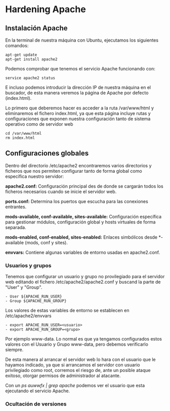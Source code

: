 # Hardening Apache

## Instalación Apache

En la terminal de nuestra máquina con Ubuntu, ejecutamos los siguientes comandos:
```
apt-get update
apt-get install apache2
```
Podemos comprobar que tenemos el servicio Apache funcionando con:
```
service apache2 status
```
E incluso podemos introducir la dirección IP de nuestra máquina en el buscador, de esta manera veremos la página de Apache por defecto (index.html).

Lo primero que deberemos hacer es acceder a la ruta /var/www/html y eliminaremos el fichero index.html, ya que esta página incluye rutas y configuraciones que exponen nuestra configuración tanto de sistema operativo como de servidor web
```
cd /var/www/html
rm index.html
```

## Configuraciones globales

Dentro del directorio /etc/apache2 encontraremos varios directorios y ficheros que nos permiten configurar tanto de forma global como específica nuestro servidor:

**apache2.conf:** Configuración principal des de donde se cargarán todos los ficheros necesarios cuando se inicie el servidor web.

**ports.conf:** Determina los puertos que escucha para las conexiones entrantes.

**mods-available, conf-available, sites-available:** Configuración específica para gestionar módulos, configuración global y hosts virtuales de forma separada.

**mods-enabled, conf-enabled, sites-enabled:** Enlaces simbólicos desde *-available (mods, conf y sites).

**envvars:** Contiene algunas variables de entorno usadas en apache2.conf.

### Usuarios y grupos

Tenemos que configurar un usuario y grupo no provilegiado para el servidor web editando el fichero /etc/apache2/apache2.conf y buscand la parte de "User" y "Group".
```
- User ${APACHE_RUN_USER}
- Group ${APACHE_RUN_GROUP}
```
Los valores de estas variables de entorno se establecen en /etc/apache2/envvars
```
- export APACHE_RUN_USER=<usuario>
- export APACHE_RUN_GROUP=<grupo>
```
Por ejemplo www-data. Lo normal es que ya tengamos configurados estos valores con el Usuario y Grupo www-data, pero debemos verificarlo siempre.

De esta manera al arrancar el servidor web lo hara con el usuario que le hayamos indicado, ya que si arrancamos el servidor con usuario privilegiado como root, corremos el riesgo de, ante un posible ataque exitoso, otorgar permisos de administrador al atacante.

Con un *ps auwwfx | grep apache* podemos ver el usuario que esta ejecutando el servicio Apache.

### Ocultación de versiones

